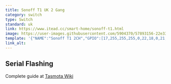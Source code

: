 ```yaml
---
title: Sonoff T1 UK 2 Gang
category: switch
type: Switch
standard: uk
link: https://www.itead.cc/smart-home/sonoff-t1.html
image: https://user-images.githubusercontent.com/5904370/57893156-22e33100-7842-11e9-8749-81db74dac23f.png
template: '{"NAME":"Sonoff T1 2CH","GPIO":[17,255,255,255,0,22,18,0,21,56,0,0,0],"FLAG":0,"BASE":29}' 
link_alt: 
---
```

## Serial Flashing
Complete guide at [Tasmota Wiki](https://github.com/arendst/Sonoff-Tasmota/wiki/Sonoff-T1)